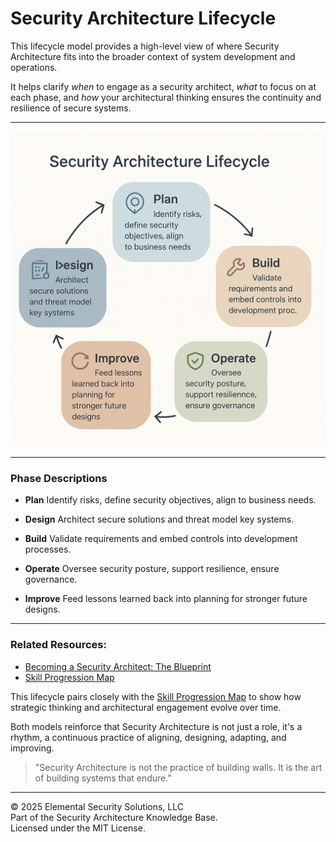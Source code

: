 # Security Architecture Lifecycle

This lifecycle model provides a high-level view of where Security Architecture fits into the broader context of system development and operations.

It helps clarify *when* to engage as a security architect, *what* to focus on at each phase, and *how* your architectural thinking ensures the continuity and resilience of secure systems.

---

![Security Architecture Lifecycle](../assets/visuals/security_architecture_lifecycle.png)

---

### Phase Descriptions

- **Plan**
  Identify risks, define security objectives, align to business needs.

- **Design**
  Architect secure solutions and threat model key systems.

- **Build**
  Validate requirements and embed controls into development processes.

- **Operate**
  Oversee security posture, support resilience, ensure governance.

- **Improve**
  Feed lessons learned back into planning for stronger future designs.

---

### Related Resources:
- [Becoming a Security Architect: The Blueprint](../00_blueprint/becoming_a_security_architect.md)
- [Skill Progression Map](../assets/visuals/skill_progression_map.png)

This lifecycle pairs closely with the [Skill Progression Map](../00_blueprint/skill_progression_map.md) to show how strategic thinking and architectural engagement evolve over time.

Both models reinforce that Security Architecture is not just a role, it's a rhythm, a continuous practice of aligning, designing, adapting, and improving.
> \"Security Architecture is not the practice of building walls. It is the art of building systems that endure.\"

---

© 2025 Elemental Security Solutions, LLC  
Part of the Security Architecture Knowledge Base.  
Licensed under the MIT License.